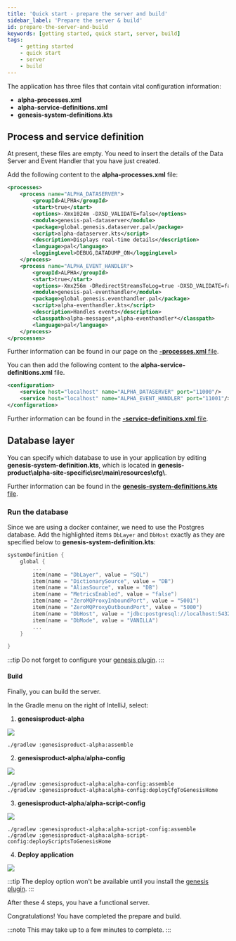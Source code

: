 ```yaml
---
title: 'Quick start - prepare the server and build'
sidebar_label: 'Prepare the server & build'
id: prepare-the-server-and-build
keywords: [getting started, quick start, server, build]
tags:
    - getting started
    - quick start
    - server
    - build
---
```


The application has three files that contain vital configuration information:

- **alpha-processes.xml**
- **alpha-service-definitions.xml**
- **genesis-system-definitions.kts**

## Process and service definition

At present, these files are empty. You need to insert the details of the Data Server and Event Handler that you have just created.

Add the following content to the **alpha-processes.xml** file:


```xml
<processes>
    <process name="ALPHA_DATASERVER">
        <groupId>ALPHA</groupId>
        <start>true</start>
        <options>-Xmx1024m -DXSD_VALIDATE=false</options>
        <module>genesis-pal-dataserver</module>
        <package>global.genesis.dataserver.pal</package>
        <script>alpha-dataserver.kts</script>
        <description>Displays real-time details</description>
        <language>pal</language>
        <loggingLevel>DEBUG,DATADUMP_ON</loggingLevel>
    </process>
    <process name="ALPHA_EVENT_HANDLER">
        <groupId>ALPHA</groupId>
        <start>true</start>
        <options>-Xmx256m -DRedirectStreamsToLog=true -DXSD_VALIDATE=false</options>
        <module>genesis-pal-eventhandler</module>
        <package>global.genesis.eventhandler.pal</package>
        <script>alpha-eventhandler.kts</script>
        <description>Handles events</description>
        <classpath>alpha-messages*,alpha-eventhandler*</classpath>
        <language>pal</language>
    </process>
</processes>
```

Further information can be found in our page on the [**-processes.xml** file](../../../server/configuring-runtime/processes/).

You can then add the following content to the **alpha-service-definitions.xml** file.

```xml
<configuration>
    <service host="localhost" name="ALPHA_DATASERVER" port="11000"/>
    <service host="localhost" name="ALPHA_EVENT_HANDLER" port="11001"/>
</configuration>
```

Further information can be found in the [**-service-definitions.xml** file](../../../server/configuring-runtime/service-definitions/).

## Database layer

You can specify which database to use in your application by editing **genesis-system-definition.kts**, which is located in **genesis-product\alpha-site-specific\src\main\resources\cfg\\**.

Further information can be found in the [**genesis-system-definitions.kts** file](../../../server/configuring-runtime/system-definitions/).

### Run the database

Since we are using a docker container, we need to use the Postgres database. Add the highlighted items `DbLayer` and `DbHost` exactly as they are specified below to **genesis-system-definition.kts**:

```kotlin {4,10}
systemDefinition {
    global {
        ...
        item(name = "DbLayer", value = "SQL")
        item(name = "DictionarySource", value = "DB")
        item(name = "AliasSource", value = "DB")
        item(name = "MetricsEnabled", value = "false")
        item(name = "ZeroMQProxyInboundPort", value = "5001")
        item(name = "ZeroMQProxyOutboundPort", value = "5000")
        item(name = "DbHost", value = "jdbc:postgresql://localhost:5432/?user=postgres&password=postgres")
        item(name = "DbMode", value = "VANILLA")
        ...
    }
    
}

```

:::tip
Do not forget to configure your [genesis plugin](../../../server/tooling/intellij-plugin/).
:::

#### Build

Finally, you can build the server. 

In the Gradle menu on the right of IntelliJ, select:

1. **genesisproduct-alpha**

![](/img/assemble-server.png)

```shell title='Running assemble from the command line'
./gradlew :genesisproduct-alpha:assemble
```

2. **genesisproduct-alpha**/**alpha-config**

![](/img/alpha-config-gradle.png)

```shell title='Running alpha-config assemble from the command line'
./gradlew :genesisproduct-alpha:alpha-config:assemble
./gradlew :genesisproduct-alpha:alpha-config:deployCfgToGenesisHome

```

3. **genesisproduct-alpha**/**alpha-script-config**

![](/img/alpha-script-config-gradle.png)

```shell title='Running alpha-script-config assemble from the command line'
./gradlew :genesisproduct-alpha:alpha-script-config:assemble
./gradlew :genesisproduct-alpha:alpha-script-config:deployScriptsToGenesisHome

```

4. **Deploy application**

![](/img/deploy.png)

:::tip
The deploy option won't be available until you install the [genesis plugin](../../../server/tooling/intellij-plugin/).
:::

After these 4 steps, you have a functional server.

Congratulations! You have completed the prepare and build.

:::note
This may take up to a few minutes to complete.
:::
